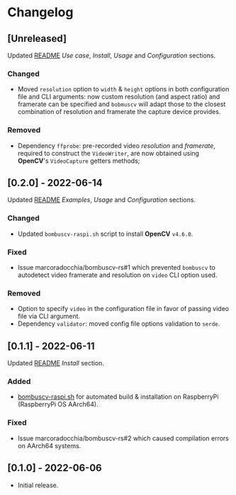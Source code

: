 # Changelog

## [Unreleased] <!-- 0.3.0 -->

Updated
[README](https://github.com/marcoradocchia/bombuscv-rs/blob/master/README.md)
*Use case*, *Install*, *Usage* and *Configuration* sections.

### Changed

- Moved `resolution` option to `width` & `height` options in both configuration
  file and CLI arguments: now custom resolution (and aspect ratio) and
  framerate can be specified and `bobmuscv` will adapt those to the closest
  combination of resolution and framerate the capture device provides.

### Removed

- Dependency `ffprobe`: pre-recorded video *resolution* and *framerate*,
  required to construct the `VideoWriter`, are now obtained using **OpenCV**'s
  `VideoCapture` getters methods;

## [0.2.0] - 2022-06-14

Updated
[README](https://github.com/marcoradocchia/bombuscv-rs/blob/master/README.md)
*Examples*, *Usage* and *Configuration* sections.

### Changed

- Updated `bombuscv-raspi.sh` script to install **OpenCV** `v4.6.0`.

### Fixed

- Issue marcoradocchia/bombuscv-rs#1 which prevented `bombuscv` to autodetect
  video framerate and resolution on `video` CLI option used.

### Removed

- Option to specify `video` in the configuration file in favor of passing video
  file via CLI argument.
- Dependency `validator`: moved config file options validation to `serde`.

## [0.1.1] - 2022-06-11

Updated
[README](https://github.com/marcoradocchia/bombuscv-rs/blob/master/README.md)
*Install* section.

### Added

- [bombuscv-raspi.sh](https://github.com/marcoradocchia/bombuscv-rs/blob/master/bombuscv-raspi.sh)
  for automated build & installation on RaspberryPi (RaspberryPi OS AArch64).

### Fixed

- Issue marcoradocchia/bombuscv-rs#2 which caused compilation errors on AArch64 systems.

## [0.1.0] - 2022-06-06

- Initial release.
